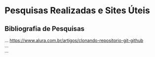 # Pesquisas Realizadas e Sites Úteis #

<head>

</head>

<body>

## Bibliografia de Pesquisas ##

... https://www.alura.com.br/artigos/clonando-repositorio-git-github <br>
... <br>
... <br>
</body>